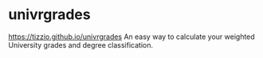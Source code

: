 # univrgrades
https://tizzio.github.io/univrgrades
An easy way to calculate your weighted University grades and degree classification.
